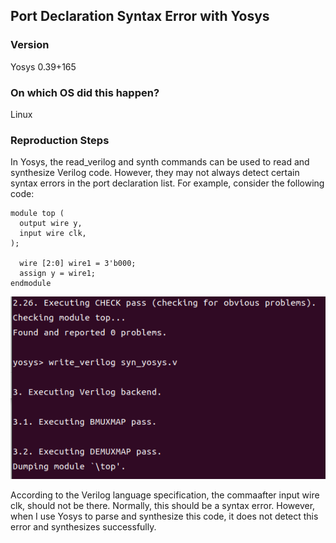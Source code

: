 ## 	Port Declaration Syntax Error with Yosys

### Version
Yosys 0.39+165

### On which OS did this happen?
Linux

### Reproduction Steps

In Yosys, the read_verilog and synth commands can be used to read and synthesize Verilog code. However, they may not always detect certain syntax errors in the port declaration list. For example, consider the following code:

```
module top (
  output wire y,
  input wire clk,
);

  wire [2:0] wire1 = 3'b000;
  assign y = wire1; 
endmodule
```


![images](./Inconsistent.png)

According to the Verilog language specification, the commaafter input wire clk, should not be there. Normally, this should be a syntax error. However, when I use Yosys to parse and synthesize this code, it does not detect this error and synthesizes successfully.